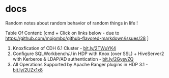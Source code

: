# docs
Random notes about random behavior of random things in life !

Table Of Content: [cmd + Click on links below - due to https://github.com/mojombo/github-flavored-markdown/issues/28 ]

1. Knoxfication of CDH 6.1 Cluster - <a href="https://bit.ly/2TWuYK4" target="_blank">bit.ly/2TWuYK4</a>
2. Configure SQLWorkbench/J in HDP with Knox (over SSL) + HiveServer2 with Kerberos & LDAP/AD authentication - <a href="https://bit.ly/2GyevZQ" target="_blank">bit.ly/2GyevZQ</a>
3. All Operations Supported by Apache Ranger plugins in HDP 3.1 - <a href="https://bit.ly/2UZx1x8" target="_blank">bit.ly/2UZx1x8</a>
